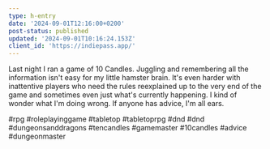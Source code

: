 ```yaml
---
type: h-entry
date: '2024-09-01T12:16:00+0200'
post-status: published
updated: '2024-09-01T10:16:24.153Z'
client_id: 'https://indiepass.app/'
---
```

Last night I ran a game of 10 Candles. Juggling and remembering all the information isn't easy for my little hamster brain. It's even harder with inattentive players who need the rules reexplained up to the very end of the game and sometimes even just what's currently happening. I kind of wonder what I'm doing wrong. If anyone has advice, I'm all ears.

#rpg #roleplayinggame #tabletop #tabletoprpg #dnd #dnd #dungeonsanddragons #tencandles #gamemaster #10candles #advice #dungeonmaster
